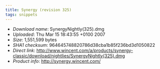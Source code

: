 ```yaml
---
title: Synergy (revision 325)
tags: snippets
---
```


-   *Download name*: SynergyNightly(325).dmg
-   *Uploaded*: Thu Mar 15 18:43:55 +0100 2007
-   *Size*: 1,551,599 bytes
-   *SHA1 checksum*: 964645748820786d38cba1b85f236bd3d1050822
-   *Direct link*: <http://www.wincent.com/a/products/synergy-classic/download/nightlies/SynergyNightly(325).dmg>
-   *Product info*: <http://synergy.wincent.com/>
